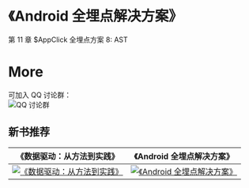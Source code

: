 # 《Android 全埋点解决方案》

第 11 章 $AppClick 全埋点方案 8: AST

# More
可加入 QQ 讨论群：<br>
![ QQ 讨论群](https://github.com/wangzhzh/AutoTrackAppClick1/blob/master/screenshots/img001.jpeg)

## 新书推荐

| 《数据驱动：从方法到实践》 | 《Android 全埋点解决方案》 |
| ------ | ------ |
| [![《数据驱动：从方法到实践》](https://github.com/sensorsdata/sa-sdk-android/raw/master/docs/data_driven_book.jpg)](https://u.jd.com/dWkE2x) | [![《Android 全埋点解决方案》](https://github.com/sensorsdata/sa-sdk-android/raw/master/docs/android_autotrack_book.jpg)](https://u.jd.com/2JFaeG) |

